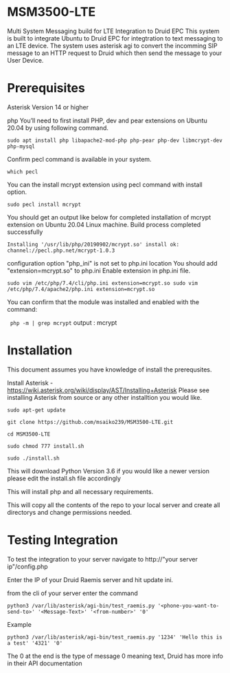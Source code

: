 # MSM3500-LTE
Multi System Messaging build for LTE Integration to Druid EPC
This system is built to integrate Ubuntu to Druid EPC for integtration to text messaging to an LTE device. The system uses asterisk agi to convert the incomming SIP message to an HTTP request to Druid which then send the message to your User Device. 

# Prerequisites

  Asterisk Version 14 or higher
  
php 
You’ll need to first install PHP, dev and pear extensions on Ubuntu 20.04 by using following command.

  `sudo apt install php libapache2-mod-php php-pear php-dev libmcrypt-dev php-mysql `
  
Confirm pecl command is available in your system.

  `which pecl`
  
You can the install mcrypt extension using pecl command with install option.

  `sudo pecl install mcrypt`
  
You should get an output like below for completed installation of mcrypt extension on Ubuntu 20.04 Linux machine.
Build process completed successfully

`Installing '/usr/lib/php/20190902/mcrypt.so'
install ok: channel://pecl.php.net/mcrypt-1.0.3`

configuration option "php_ini" is not set to php.ini location
You should add "extension=mcrypt.so" to php.ini
Enable extension in php.ini file.

  `sudo vim /etc/php/7.4/cli/php.ini
  extension=mcrypt.so
  sudo vim /etc/php/7.4/apache2/php.ini
  extension=mcrypt.so`

You can confirm that the module was installed and enabled with the command:

 ` php -m | grep mcrypt`
  output : mcrypt

# Installation 

This document assumes you have knowledge of install the prerequsites.

Install Asterisk - https://wiki.asterisk.org/wiki/display/AST/Installing+Asterisk
  Please see installing Asterisk from source or any other installtion you would like.

    sudo apt-get update
    
    git clone https://github.com/msaiko239/MSM3500-LTE.git

    cd MSM3500-LTE
    
    sudo chmod 777 install.sh

    sudo ./install.sh

This will download Python Version 3.6 if you would like a newer version please edit the install.sh file accordingly

This will install php and all necessary requirements. 

This will copy all the contents of the repo to your local server and create all directorys and change permissions needed.

# Testing Integration
To test the integration to your server navigate to http://"your server ip"/config.php

Enter the IP of your Druid Raemis server and hit update ini.

from the cli of your server enter the command

    python3 /var/lib/asterisk/agi-bin/test_raemis.py '<phone-you-want-to-send-to>' '<Message-Text>' '<from-number>' '0'
    
Example

    python3 /var/lib/asterisk/agi-bin/test_raemis.py '1234' 'Hello this is a test' '4321' '0'

The 0 at the end is the type of message 0 meaning text, Druid has more info in their API documentation
    
